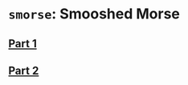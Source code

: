 # `smorse`: Smooshed Morse

## [Part 1](https://www.reddit.com/r/dailyprogrammer/comments/cmd1hb/20190805_challenge_380_easy_smooshed_morse_code_1/)

## [Part 2](https://www.reddit.com/r/dailyprogrammer/comments/cn6gz5/20190807_challenge_380_intermediate_smooshed/)